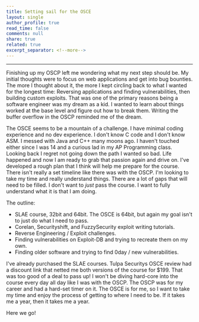 ```yaml
---
title: Setting sail for the OSCE
layout: single
author_profile: true
read_time: false
comments: null
share: true
related: true
excerpt_separator: <!--more-->
---
```

_______________________________________________________________________________________________________________________________________

Finishing up my OSCP left me wondering what my next step should be. My initial thoughts were to focus on web applications and get into bug bounties. The more I thought about it, the more I kept circling back to what I wanted for the longest time: Reversing applications and finding vulnerabilities, then building custom exploits. That was one of the primary reasons being a software engineer was my dream as a kid. I wanted to learn about things worked at the base level and figure out how to break them. Writing the buffer overflow in the OSCP reminded me of the dream. 
<!--more-->

The OSCE seems to be a mountain of a challenge. I have minimal coding experience and no dev experience. I don't know C code and I don't know ASM. I messed with Java and C++ many moons ago. I haven't touched either since I was 14 and a curious lad in my AP Programming class. Looking back I regret not going down the path I wanted so bad. Life happened and now I am ready to grab that passion again and drive on. I've developed a rough plan that I think will help me prepare for the course. There isn't really a set timeline like there was with the OSCP. I'm looking to take my time and really understand things. There are a lot of gaps that will need to be filled. I don't want to *just* pass the course. I want to fully understand what it is that I am doing. 

The outline:

- SLAE course, 32bit and 64bit. The OSCE is 64bit, but again my goal isn't to just do what I need to pass. 
- Corelan, Securityshift, and FuzzySecurity exploit writing tutorials.
- Reverse Engineering / Exploit challenges.
- Finding vulnerabilities on Exploit-DB and trying to recreate them on my own.
- Finding older software and trying to find 0day / new vulnerabilities. 

I've already purchased the SLAE courses. Tulpa Securitys OSCE review had a discount link that netted me both versions of the course for $199. That was too good of a deal to pass up! I won't be diving hard-core into the course every day all day like I was with the OSCP. The OSCP was for my career and had a hard-set timer on it. The OSCE is for me, so I want to take my time and enjoy the process of getting to where I need to be. If it takes me a year, then it takes me a year. 

Here we go!
